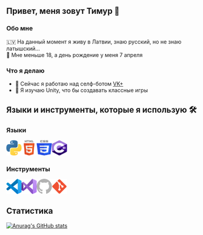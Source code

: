## Привет, меня зовут Тимур 👋

### Обо мне
🇱🇻 На данный момент я живу в Латвии, знаю русский, но не знаю латышский...\
🎂 Мне меньше 18, а день рождение у меня 7 апреля

### Что я делаю
- 🔭 Сейчас я работаю над селф-ботом [VK+](https://github.com/timius100/vkplus)
- 🌱 Я изучаю Unity, что бы создавать классные игры

## Языки и инструменты, которые я использую 🛠

### Языки
<img align="left" alt="Python" width="40px" height="40px" src="images/python.svg" />
<img align="left" alt="HTML" width="40px" height="40px" src="images/html5.svg" />
<img align="left" alt="CSS" width="40px" height="40px" src="images/css.svg" />
<img alt="C#" width="40px" height="40px" src="images/csharp.svg" />

### Инструменты

<img align="left" alt="Visual Studio Code" width="40px" height="40px" src="images/vscode.svg" />
<img align="left" alt="Visual Studio" width="40px" height="40px" src="images/vs.svg" />
<img align="left" alt="GitHub" width="40px" height="40px" src="images/github.svg" />
<img alt="Git" width="40px" height="40px" src="images/git.svg" />

## Статистика
[![Anurag's GitHub stats](https://github-readme-stats.vercel.app/api?username=anuraghazra)](https://github.com/anuraghazra/github-readme-stats)
